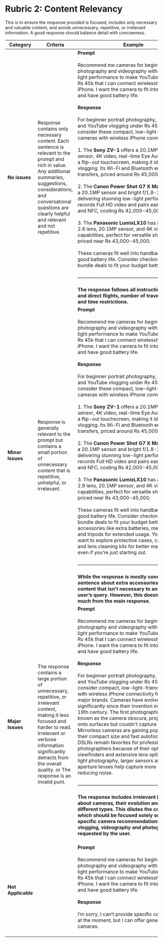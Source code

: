 # Rubric 2: Content Relevancy

This is to ensure the response provided is focused, includes only necessary and valuable content, and avoids unnecessary, repetitive, or irrelevant information. A good response should balance detail with conciseness.

| **Category**       | **Criteria**                                                                                                                                                                                                                                               | **Example**                                                                                                                                                                                                                                                                                                                                                                                                                                                                                                                                                                                                                                                                                                                                                                                                                                                                                                                                                                                                                                                                                                                                                                                                                                                                                                                                                                                                                                                                                                                                                                                                                                                                                                                                                                                                                                |
| ------------------ | ---------------------------------------------------------------------------------------------------------------------------------------------------------------------------------------------------------------------------------------------------------- | ------------------------------------------------------------------------------------------------------------------------------------------------------------------------------------------------------------------------------------------------------------------------------------------------------------------------------------------------------------------------------------------------------------------------------------------------------------------------------------------------------------------------------------------------------------------------------------------------------------------------------------------------------------------------------------------------------------------------------------------------------------------------------------------------------------------------------------------------------------------------------------------------------------------------------------------------------------------------------------------------------------------------------------------------------------------------------------------------------------------------------------------------------------------------------------------------------------------------------------------------------------------------------------------------------------------------------------------------------------------------------------------------------------------------------------------------------------------------------------------------------------------------------------------------------------------------------------------------------------------------------------------------------------------------------------------------------------------------------------------------------------------------------------------------------------------------------------------ |
| **No issues**      | Response contains only necessary content. Each sentence is relevant to the prompt and rich in value. Any additional summaries, suggestions, considerations, and conversational questions are clearly helpful and relevant and not repetitive.              | **Prompt** <br /><br /> Recommend me cameras for beginner portrait photography and videography with good low light performance to make YouTube vlogs under Rs 45k that I can connect wirelessly with my iPhone. I want the camera to fit into my handbag and have good battery life. <br /><br /> **Response**<br /><br />  For beginner portrait photography, videography, and YouTube vlogging under Rs 45,000, consider these compact, low-light-friendly cameras with wireless iPhone connectivity: <br /><br />  1. The **Sony ZV-1** offers a 20.1MP 1-inch sensor, 4K video, real-time Eye Autofocus, and a flip-out touchscreen, making it ideal for vlogging. Its Wi-Fi and Bluetooth ensure smooth transfers, priced around Rs 45,000.<br /><br />  2. The **Canon Power Shot G7 X Mark II** features a 20.1MP sensor and bright f/1.8-2.8 lens, delivering stunning low-light performance. It records Full HD video and pairs easily via Wi-Fi and NFC, costing Rs 42,000-45,000.<br /><br />  3. The **Panasonic LumixLX10** has a fast f/1.4-2.8 lens, 20.1MP sensor, and 4K video capabilities, perfect for versatile shooting, priced near Rs 43,000-45,000.<br /><br />  These cameras fit well into handbags and have good battery life. Consider checking sales or bundle deals to fit your budget better.<br /><br />                                                                                                                          ———————————————————————<br /><br />  **The response follows all instructions - cheap and direct flights, number of travelers, date and time restrictions.**                                                                                                                                                                                                              |
| **Minor Issues**   | Response is generally relevant to the prompt but contains a small portion of unnecessary content that is repetitive, unhelpful, or irrelevant.                                                                                                             | **Prompt** <br /><br /> Recommend me cameras for beginner portrait photography and videography with good low light performance to make YouTube vlogs under Rs 45k that I can connect wirelessly with my iPhone. I want the camera to fit into my handbag and have good battery life. <br /><br /> **Response** <br /><br /> For beginner portrait photography, videography, and YouTube vlogging under Rs 45,000, consider these compact, low-light-friendly cameras with wireless iPhone connectivity:<br /><br />  1. The **Sony ZV-1** offers a 20.1MP 1-inch sensor, 4K video, real-time Eye Autofocus, and a flip-out touchscreen, making it ideal for vlogging. Its Wi-Fi and Bluetooth ensure smooth transfers, priced around Rs 45,000.<br /><br />  2. The **Canon Power Shot G7 X Mark II** features a 20.1MP sensor and bright f/1.8-2.8 lens, delivering stunning low-light performance. It records Full HD video and pairs easily via Wi-Fi and NFC, costing Rs 42,000-45,000.<br /><br />  3. The **Panasonic LumixLX10** has a fast f/1.4-2.8 lens, 20.1MP sensor, and 4K video capabilities, perfect for versatile shooting, priced near Rs 43,000-45,000. <br /><br /> These cameras fit well into handbags and have good battery life. Consider checking sales or bundle deals to fit your budget better. Consider accessories like extra batteries, memory cards, and tripods for extended usage. You might also want to explore protective cases, camera straps, and lens cleaning kits for better maintenance, even if you’re just starting out.<br /><br /> ——————————————————————— <br /><br /> **While the response is mostly concise, the final sentence about extra accessories adds extra content that isn’t necessary to answer the user’s query. However, this doesn’t detract much from the main response.** |
| **Major Issues**   | The response contains a large portion of unnecessary, repetitive, or irrelevant content, making it less focused and harder to read. Irrelevant or verbose information significantly detracts from the overall quality. or The response is an invalid punt. | **Prompt**<br /><br /> Recommend me cameras for beginner portrait photography and videography with good low light performance to make YouTube vlogs under Rs 45k that I can connect wirelessly with my iPhone. I want the camera to fit into my handbag and have good battery life.<br /><br /> **Response** <br /><br />For beginner portrait photography, videography, and YouTube vlogging under Rs 45,000, you can consider compact, low-light-friendly cameras with wireless iPhone connectivity from some major brands. Cameras have evolved significantly since their invention in the early 19th century. The first photographic camera, known as the camera obscura, projected images onto surfaces but couldn't capture them. Mirrorless cameras are gaining popularity due to their compact size and fast autofocus, while DSLRs remain favorites for professional photographers because of their optical viewfinders and extensive lens options. In low-light photography, larger sensors and wider aperture lenses help capture more light, reducing noise. <br /><br />  ———————————————————————                                                                                               <br /><br />**The response includes irrelevant information about cameras, their evolution and some different types. This dilutes the core response, which should be focused solely on the specific camera recommendations for vlogging, videography and photography requested by the user.** <br /><br />                                                                                                                                                                                                                                                                                                                     |
| **Not Applicable** |                                                                                                                                                                                                                                                            | **Prompt**<br /><br /> Recommend me cameras for beginner portrait photography and videography with good low light performance to make YouTube vlogs under Rs 45k that I can connect wirelessly with my iPhone. I want the camera to fit into my handbag and have good battery life.<br /><br /> **Response** <br /><br />I’m sorry, I can’t provide specific camera models at the moment, but I can offer general advice on cameras. <br /><br />                                                                                                                                                                                                                                                                                                                                                                                                                                                                                                                                                                                                                                                                                                                                                                                                                                                                                                                                                                                                                                                                                                                                                                                                                                                                                                                                                                                          |